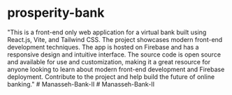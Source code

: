 # prosperity-bank
"This is a front-end only web application for a virtual bank built using React.js, Vite, and Tailwind CSS. The project showcases modern front-end development techniques.
The app is hosted on Firebase and has a responsive design and intuitive interface. The source code is open source and available for use and customization, making it a great resource for anyone looking to learn about modern front-end development and Firebase deployment. Contribute to the project and help build the future of online banking."
#   M a n a s s e h - B a n k - I I  
 #   M a n a s s e h - B a n k - I I  
 